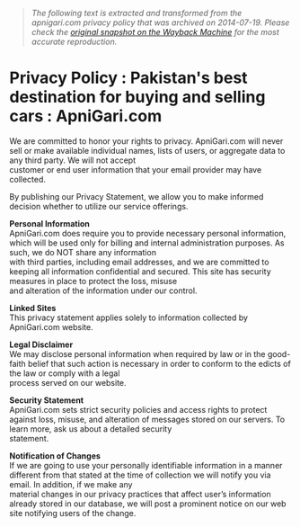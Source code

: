 > *The following text is extracted and transformed from the apnigari.com privacy policy that was archived on 2014-07-19. Please check the [original snapshot on the Wayback Machine](https://web.archive.org/web/20140719080120id_/http%3A//www.apnigari.com/privacy.php) for the most accurate reproduction.*

# Privacy Policy : Pakistan's best destination for buying and selling cars : ApniGari.com

We are committed to honor your rights to privacy. ApniGari.com will never sell or make available individual names, lists of users, or aggregate data to any third party. We will not accept   
customer or end user information that your email provider may have collected.

By publishing our Privacy Statement, we allow you to make informed decision whether to utilize our service offerings.

**Personal Information**  
ApniGari.com does require you to provide necessary personal information, which will be used only for billing and internal administration purposes. As such, we do NOT share any information   
with third parties, including email addresses, and we are committed to keeping all information confidential and secured. This site has security measures in place to protect the loss, misuse   
and alteration of the information under our control.

**Linked Sites**  
This privacy statement applies solely to information collected by ApniGari.com website.

**Legal Disclaimer**  
We may disclose personal information when required by law or in the good-faith belief that such action is necessary in order to conform to the edicts of the law or comply with a legal   
process served on our website.

 **Security Statement**  
ApniGari.com sets strict security policies and access rights to protect against loss, misuse, and alteration of messages stored on our servers. To learn more, ask us about a detailed security   
statement.

**Notification of Changes**  
If we are going to use your personally identifiable information in a manner different from that stated at the time of collection we will notify you via email. In addition, if we make any   
material changes in our privacy practices that affect user’s information already stored in our database, we will post a prominent notice on our web site notifying users of the change. 
